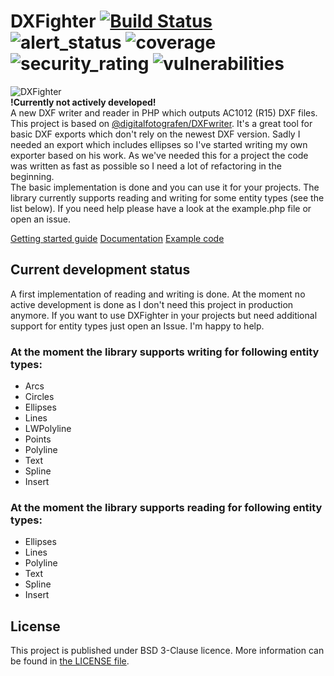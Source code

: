 # DXFighter [![Build Status](https://travis-ci.org/enjoping/DXFighter.svg?branch=master)](https://travis-ci.org/enjoping/DXFighter) ![alert_status](https://sonarcloud.io/api/project_badges/measure?project=DXFighter&metric=alert_status) ![coverage](https://sonarcloud.io/api/project_badges/measure?project=DXFighter&metric=coverage) ![security_rating](https://sonarcloud.io/api/project_badges/measure?project=DXFighter&metric=security_rating) ![vulnerabilities](https://sonarcloud.io/api/project_badges/measure?project=DXFighter&metric=vulnerabilities) 
![DXFighter](logo.png)  
**!Currently not actively developed!**  
A new DXF writer and reader in PHP which outputs AC1012 (R15) DXF files.  
This project is based on [@digitalfotografen/DXFwriter](https://github.com/digitalfotografen/DXFwriter).
It's a great tool for basic DXF exports which don't rely on the newest DXF version.
Sadly I needed an export which includes ellipses so I've started writing my own exporter based on his work.
As we've needed this for a project the code was written as fast as possible so I need a lot of refactoring in the beginning.  
The basic implementation is done and you can use it for your projects. The library currently supports reading and writing for some entity types (see the list below).
If you need help please have a look at the example.php file or open an issue.

[Getting started guide](https://github.com/enjoping/DXFighter/wiki/GettingStarted) 
[Documentation](https://github.com/enjoping/DXFighter/wiki/Documentation) 
[Example code](example.php) 

## Current development status
A first implementation of reading and writing is done. At the moment no active development is done as I don't need this
project in production anymore. If you want to use DXFighter in your projects but need additional support for entity
types just open an Issue. I'm happy to help. 

### At the moment the library supports writing for following entity types:
 - Arcs
 - Circles
 - Ellipses
 - Lines
 - LWPolyline
 - Points
 - Polyline
 - Text
 - Spline
 - Insert
 
### At the moment the library supports reading for following entity types:
 - Ellipses
 - Lines
 - Polyline
 - Text
 - Spline
 - Insert

## License
This project is published under BSD 3-Clause licence. More information can be found in [the LICENSE file](LICENSE).

